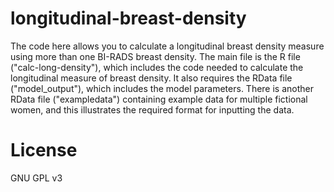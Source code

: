 # longitudinal-breast-density
The code here allows you to calculate a longitudinal breast density measure using more than one BI-RADS breast density. The main file is the R file ("calc-long-density"), which includes the code needed to calculate the longitudinal measure of breast density. It also requires the RData file ("model_output"), which includes the model parameters. There is another RData file ("exampledata") containing example data for multiple fictional women, and this illustrates the required format for inputting the data. 
# License
GNU GPL v3
